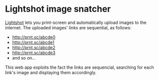 # Lightshot image snatcher

[Lightshot](https://app.prntscr.com/en/) lets you print-screen and automatically upload images to the internet. The uploaded images' links are sequential, as follows:

- http://prnt.sc/abcde0
- http://prnt.sc/abcde1
- http://prnt.sc/abcde2
- http://prnt.sc/abcde3
- and so on...

This web app exploits the fact the links are sequencial, searching for each link's image and displaying them accordingly.
